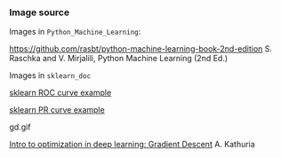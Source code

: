 ### Image source

Images in `Python_Machine_Learning`:

<https://github.com/rasbt/python-machine-learning-book-2nd-edition> S. Raschka and V. Mirjalili, Python Machine Learning (2nd Ed.)

Images in `sklearn_doc`

[sklearn ROC curve example](http://scikit-learn.org/stable/auto_examples/model_selection/plot_roc.html)

[sklearn PR curve example](http://ogrisel.github.io/scikit-learn.org/sklearn-tutorial/auto_examples/plot_precision_recall.html)

gd.gif

[Intro to optimization in deep learning: Gradient Descent](https://blog.paperspace.com/intro-to-optimization-in-deep-learning-gradient-descent/) A. Kathuria
